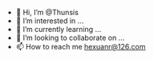 - 👋 Hi, I’m @Thunsis
- 👀 I’m interested in ...
- 🌱 I’m currently learning ...
- 💞️ I’m looking to collaborate on ...
- 📫 How to reach me hexuanr@126.com

<!---
Thunsis/Thunsis is a ✨ special ✨ repository because its `README.md` (this file) appears on your GitHub profile.
You can click the Preview link to take a look at your changes.
--->
